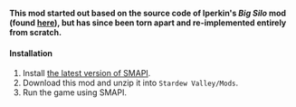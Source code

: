 **This mod started out based on the source code of lperkin's *Big Silo* mod (found [here](https://www.nexusmods.com/stardewvalley/mods/2429)), but has since been torn apart and re-implemented entirely from scratch.**

#### Installation
1. Install [the latest version of SMAPI](https://smapi.io/).
2. Download this mod and unzip it into `Stardew Valley/Mods`.
3. Run the game using SMAPI.
